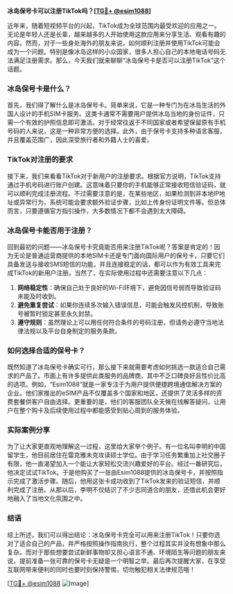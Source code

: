 **冰岛保号卡可以注册TikTok吗？[[TG💪+ @esim1088](https://t.me/s/esim1088)]**

近年来，随着短视频平台的兴起，TikTok成为全球范围内最受欢迎的应用之一。无论是年轻人还是长辈，越来越多的人开始使用这款应用来分享生活、观看有趣的内容。然而，对于一些身处海外的朋友来说，如何顺利注册并使用TikTok可能会成为一个问题。特别是像冰岛这样的小众国家，很多人担心自己的本地电话号码无法满足注册需求。那么，今天我们就来聊聊“冰岛保号卡是否可以注册TikTok”这个话题。

### 冰岛保号卡是什么？

首先，我们得了解什么是冰岛保号卡。简单来说，它是一种专门为在冰岛生活的外国人设计的手机SIM卡服务。这类卡通常不需要用户提供冰岛当地的身份证件，只需一个有效的护照信息即可激活。对于经常往返于不同国家或者希望保留原有手机号码的人来说，这是一种非常方便的选择。此外，由于保号卡支持多种语言客服，并且覆盖范围广，因此深受旅行者和外籍人士的喜爱。

### TikTok对注册的要求

接下来，我们来看看TikTok对于新用户的注册要求。根据官方说明，TikTok支持通过手机号码进行账户创建。这意味着只要你的手机能够正常接收短信验证码，就可以顺利完成注册流程。不过需要注意的是，在某些地区，如果检测到非本地IP地址或异常行为，系统可能会要求额外验证步骤，比如上传身份证明文件等。但总体而言，只要遵循官方指引操作，大多数情况下都不会遇到太大障碍。

### 冰岛保号卡能否用于注册？

回到最初的问题——冰岛保号卡究竟能否用来注册TikTok呢？答案是肯定的！因为无论是普通运营商提供的本地SIM卡还是专门面向国际用户的保号卡，只要它们具备发送与接收SMS短信的功能，并且连接稳定的话，都可以作为有效工具来完成TikTok的新用户注册。当然了，在实际使用过程中还需要注意以下几点：

1. **网络稳定性**：确保自己处于良好的Wi-Fi环境下，避免因信号弱而导致验证码未能及时收到。
2. **避免重复尝试**：如果你连续多次输入错误信息，可能会触发风控机制，导致账号被暂时锁定甚至永久封禁。
3. **遵守规则**：虽然理论上可以用任何符合条件的号码注册，但请务必遵守当地法律法规以及平台自身制定的服务条款。

### 如何选择合适的保号卡？

既然知道了冰岛保号卡确实可行，那么接下来就需要考虑如何挑选一款适合自己需求的产品了。市面上有许多提供此类服务的品牌商，其中不乏口碑良好且性价比高的选项。例如，“Esim1088”就是一家专注于为用户提供便捷跨境通信解决方案的企业。他们家推出的eSIM产品不仅覆盖多个国家和地区，还提供了灵活多样的资费套餐供客户自由选择。更重要的是，他们的客服团队全天候在线解答疑问，让用户在整个购卡及后续使用过程中都能感受到贴心周到的服务体验。

### 实际案例分享

为了让大家更直观地理解这一过程，这里给大家举个例子。有一位名叫李明的中国留学生，他目前居住在雷克雅未克攻读硕士学位。由于学习任务繁重加上社交圈子有限，他一直渴望加入一个能让大家轻松交流兴趣爱好的平台。经过一番研究后，他决定试试TikTok。于是他购买了一张由Esim1088提供的冰岛保号卡，并按照指示完成了激活步骤。随后，他用这张卡成功收到了TikTok发来的验证短信，并顺利完成了注册。从那以后，李明不仅结识了不少志同道合的朋友，还借此机会更好地融入了当地文化氛围之中。

### 结语

综上所述，我们可以得出结论：冰岛保号卡完全可以用来注册TikTok！只要你选对了适合自己的产品，并严格按照操作指南执行，整个过程其实并没有想象中那么复杂。而对于那些想要尝试新鲜事物却又担心语言不通、环境陌生等问题的朋友来说，提前准备一张可靠的保号卡无疑是一个明智之举。最后再次提醒大家，在享受互联网带来便利的同时也要时刻保持警惕，切勿触犯相关法律规范哦！

[[TG💪+ @esim1088](https://t.me/s/esim1088) ![Image](https://i.postimg.cc/4NQfJmqS/Snipaste-2025-05-13-00-14-12.png)]